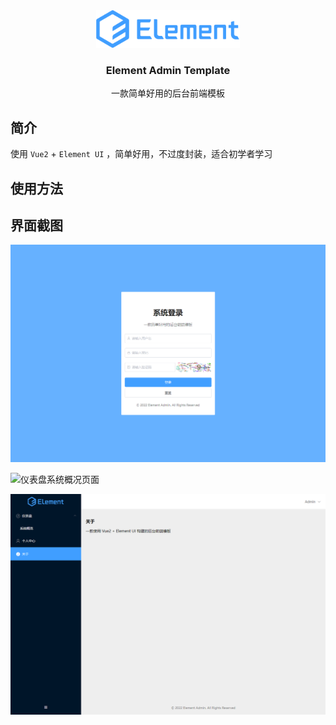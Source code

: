 <div align="center">
  <img src="docs/assets/images/logo.svg" alt="Logo" height="60">
  <h3 align="center">Element Admin Template</h3>
  <p align="center">
    一款简单好用的后台前端模板
  </p>
</div>

## 简介

使用 `Vue2` + `Element UI` ，简单好用，不过度封装，适合初学者学习

## 使用方法

## 界面截图

![登录页面](./docs/assets/images/screenshot-page-login.png)

![仪表盘系统概况页面](./docs/assets/images/screenshot-page-dashboard-overview.png.png)

![关于页面](./docs/assets/images/screenshot-page-about.png)